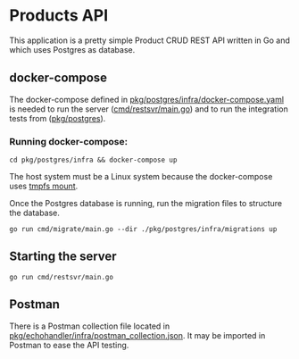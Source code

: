 # Products API

This application is a pretty simple Product CRUD REST API written in Go and which uses Postgres as database.

## docker-compose

The docker-compose defined in [pkg/postgres/infra/docker-compose.yaml](pkg/postgres/infra/docker-compose.yaml) is needed to run the server ([cmd/restsvr/main.go](cmd/restsvr/main.go)) and to run the integration tests from ([pkg/postgres](pkg/postgres)).

### Running docker-compose:

```console
cd pkg/postgres/infra && docker-compose up
```

The host system must be a Linux system because the docker-compose uses [tmpfs mount](https://docs.docker.com/storage/tmpfs/).

Once the Postgres database is running, run the migration files to structure the database.

```console
go run cmd/migrate/main.go --dir ./pkg/postgres/infra/migrations up
```

## Starting the server

```console
go run cmd/restsvr/main.go
```

## Postman

There is a Postman collection file located in [pkg/echohandler/infra/postman_collection.json](pkg/echohandler/infra/postman_collection.json). It may be imported in Postman to ease the API testing.
